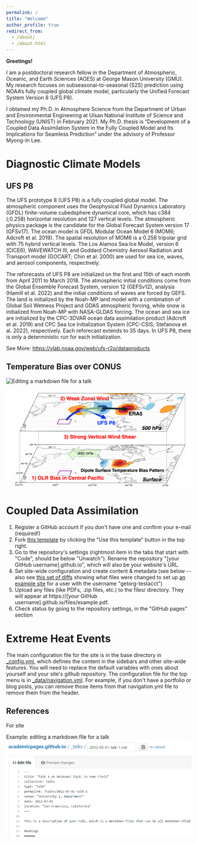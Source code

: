 ```yaml
---
permalink: /
title: "Welcome"
author_profile: true
redirect_from: 
  - /about/
  - /about.html
---
```


**Greetings!**

I am a postdoctoral research fellow in the Department of Atmospheric, Oceanic, and Earth Sciences (AOES) at George Mason University (GMU). My research focuses on subseasonal-to-seasonal (S2S) prediction using NOAA’s fully coupled global climate model, particularly the Unified Forecast System Version 8 (UFS P8).

I obtained my Ph.D. in Atmosphere Science from the Department of Urban and Environmental Engineering at Ulsan National Institute of Science and Technology (UNIST) in February 2021. My Ph.D. thesis is “Development of a Coupled Data Assimilation System in the Fully Coupled Model and Its Implications for Seamless Prediction” under the advisory of Professor Myong-In Lee.


Diagnostic Climate Models
======
UFS P8
------
The UFS prototype 8 (UFS P8) is a fully coupled global model. The atmospheric component uses the Geophysical Fluid Dynamics Laboratory (GFDL) finite-volume cubedsphere dynamical core, which has c384 (;0.258) horizontal resolution and 127 vertical levels. The atmospheric physics package is the candidate for the Global Forecast System version 17 (GFSv17). The ocean model is GFDL Modular Ocean Model 6 (MOM6; Adcroft et al. 2019). The spatial resolution of MOM6 is a 0.258 tripolar grid with 75 hybrid vertical levels. The Los Alamos Sea Ice Model, version 6 (CICE6), WAVEWATCH III, and Goddard Chemistry Aerosol Radiation and Transport model (GOCART; Chin et al. 2000) are used for sea ice, waves, and aerosol components, respectively.

The reforecasts of UFS P8 are initialized on the first and 15th of each month from April 2011 to March 2018. The atmospheric initial conditions come from the Global Ensemble Forecast System, version 12 (GEFSv12), analysis (Hamill et al. 2022) and the initial conditions of waves are forced by GEFS. The land is initialized by the Noah-MP land model with a combination of Global Soil Wetness Project and GDAS atmospheric forcing, while snow is initialized from Noah-MP with NASA-GLDAS forcing. The ocean and sea ice are initialized by the CPC-3DVAR ocean data assimilation product (Adcroft et al. 2019) and CPC Sea Ice Initialization System (CPC-CSIS; Stefanova et al. 2022), respectively. Each reforecast extends to 35 days. In UFS P8, there is only a deterministic run for each initialization.

See More: https://vlab.noaa.gov/web/ufs-r2o/dataproducts

Temperature Bias over CONUS
------
![Editing a markdown file for a talk](/images/figure2.png)

![Editing a markdown file for a talk](/images/figure10.png)



Coupled Data Assimilation
======
1. Register a GitHub account if you don't have one and confirm your e-mail (required!)
1. Fork [this template](https://github.com/academicpages/academicpages.github.io) by clicking the "Use this template" button in the top right. 
1. Go to the repository's settings (rightmost item in the tabs that start with "Code", should be below "Unwatch"). Rename the repository "[your GitHub username].github.io", which will also be your website's URL.
1. Set site-wide configuration and create content & metadata (see below -- also see [this set of diffs](http://archive.is/3TPas) showing what files were changed to set up [an example site](https://getorg-testacct.github.io) for a user with the username "getorg-testacct")
1. Upload any files (like PDFs, .zip files, etc.) to the files/ directory. They will appear at https://[your GitHub username].github.io/files/example.pdf.  
1. Check status by going to the repository settings, in the "GitHub pages" section

Extreme Heat Events
======
The main configuration file for the site is in the base directory in [_config.yml](https://github.com/academicpages/academicpages.github.io/blob/master/_config.yml), which defines the content in the sidebars and other site-wide features. You will need to replace the default variables with ones about yourself and your site's github repository. The configuration file for the top menu is in [_data/navigation.yml](https://github.com/academicpages/academicpages.github.io/blob/master/_data/navigation.yml). For example, if you don't have a portfolio or blog posts, you can remove those items from that navigation.yml file to remove them from the header. 

References
------
For site 

Example: editing a markdown file for a talk
![Editing a markdown file for a talk](/images/editing-talk.png)
